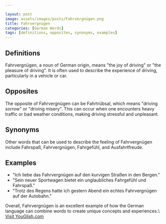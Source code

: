 ```yaml
---

layout: post
image: assets/images/posts/Fahrvergnügen.png
title: Fahrvergnügen
categories: [German Words]
tags: [definitions, opposites, synonyms, examples]
---
```


## Definitions

Fahrvergnügen, a noun of German origin, means "the joy of driving" or "the pleasure of driving". It is often used to describe the experience of driving, particularly in a vehicle or car.

## Opposites

The opposite of Fahrvergnügen can be Fahrtrübsal, which means "driving sorrow" or "driving misery". This can occur when one encounters heavy traffic or bad weather conditions, making driving stressful and unpleasant.

## Synonyms

Other words that can be used to describe the feeling of Fahrvergnügen include Fahrspaß, Fahrvergnügen, Fahrgefühl, and Ausfahrtfreude.

## Examples

- "Ich liebe das Fahrvergnügen auf den kurvigen Straßen in den Bergen."
- "Sein neuer Sportwagen bietet ein unglaubliches Fahrgefühl und Fahrspaß."
- "Trotz des Regens hatte ich gestern Abend ein echtes Fahrvergnügen auf der Autobahn."

Overall, Fahrvergnügen is an excellent example of how the German language can combine words to create unique concepts and experiences.\ <a id="yg-widget-0" class="youglish-widget" data-query="Fahrvergnügen" data-lang="german" data-components="8412" data-auto-start="0" data-bkg-color="theme_light" data-title="How%20to%20pronounce%20Fahrvergnügen%20in%20German"  rel="nofollow" href="https://youglish.com">Visit YouGlish.com</a><script async src="https://youglish.com/public/emb/widget.js" charset="utf-8"></script>